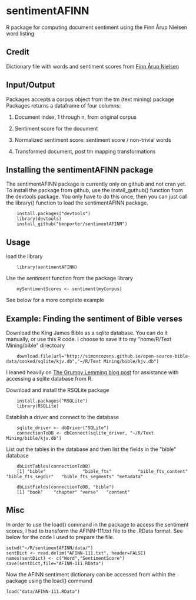 sentimentAFINN
==============

R package for computing document sentiment using the Finn Årup Nielsen word listing

## Credit

Dictionary file with words and sentiment scores from <a href="http://www2.imm.dtu.dk/pubdb/views/publication_details.php?id=6010">Finn Årup Nielsen</a>

## Input/Output

Packages accepts a corpus object from the tm (text mining) package
Packages returns a dataframe of four columns:

1) Document index, 1 through n, from original corpus

2) Sentiment score for the document

3) Normalized sentiment score: sentiment score / non-trivial words

4) Transformed document, post tm mapping transformations

## Installing the sentimentAFINN package

The sentimentAFINN package is currently only on github and not cran yet.  To install the package from github, use the install_guthub() function from the devtools package.  You only have to do this once, then you can just call the library() function to load the sentimentAFINN package.

        install.packages("devtools")
        library(devtools)
        install_github("benporter/sentimentAFINN")
        

## Usage

load the library

        library(sentimentAFINN)

Use the <i>sentiment</i> function from the package library

        mySentimentScores <- sentiment(myCorpus)

See below for a more complete example

## Example:  Finding the sentiment of Bible verses

Download the King James Bible as a sqlite database.  You can do it manually, or use this R code.  I choose to save it to my "home/R/Text Mining/bible" directoary

        download.file(url="http://simoncozens.github.io/open-source-bible-data/cooked/sqlite/kjv.db","~/R/Text Mining/bible/kjv.db")

I leaned heavily on <a href="http://grumpylemming.com/blog/2012/12/27/accessing-sqlite-data-from-r/">The Grumpy Lemming blog post</a> for assistance with accessing a sqlite database from R.

Download and install the RSQLite package
        
        install.packages("RSQLite")
        library(RSQLite)

Establish a driver and connect to the database

        sqlite_driver <- dbDriver("SQLite")
        connectionToDB <- dbConnect(sqlite_driver, "~/R/Text Mining/bible/kjv.db")

List out the tables in the database and then list the fields in the "bible" database
        
        dbListTables(connectionToDB)
        [1] "bible"              "bible_fts"          "bible_fts_content"  "bible_fts_segdir"   "bible_fts_segments" "metadata"  
        
        dbListFields(connectionToDB, "bible")
        [1] "book"    "chapter" "verse"   "content"

## Misc

In order to use the load() command in the package to access the sentiment scores, I had to transform the AFINN-111.txt file to the .RData format. See below for the code I used to prepare the file.

    setwd("~/R/sentimentAFINN/data/")
    sentDict <- read.delim("AFINN-111.txt", header=FALSE)
    names(sentDict) <- c("Word","SentimentScore")
    save(sentDict,file="AFINN-111.RData")
    
Now the AFINN sentiment dictionary can be accessed from within the package using the load() command

    load("data/AFINN-111.RData")
